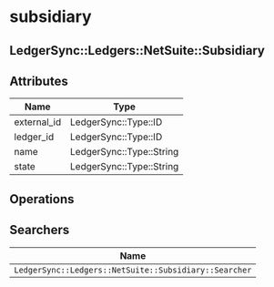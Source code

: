 # subsidiary

## LedgerSync::Ledgers::NetSuite::Subsidiary

## Attributes

| Name        | Type                     |
|-------------|--------------------------|
| external_id | LedgerSync::Type::ID     |
| ledger_id   | LedgerSync::Type::ID     |
| name        | LedgerSync::Type::String |
| state       | LedgerSync::Type::String |

## Operations

## Searchers

| Name                                                  |
|-------------------------------------------------------|
| `LedgerSync::Ledgers::NetSuite::Subsidiary::Searcher` |
